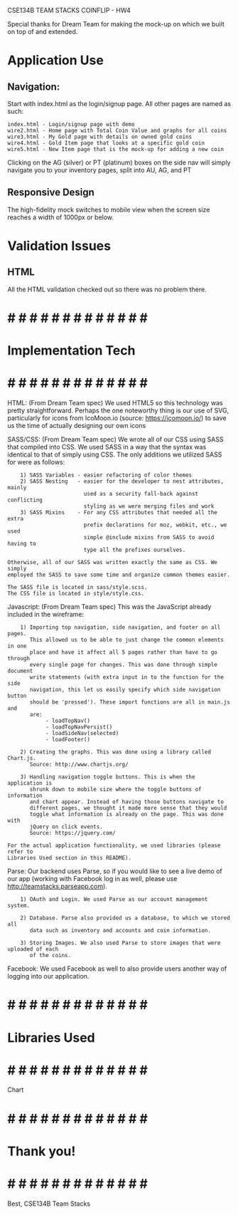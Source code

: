 CSE134B TEAM STACKS
COINFLIP - HW4

Special thanks for Dream Team for making the mock-up on which we built on top of
and extended.

# Application Use 

## Navigation:

Start with index.html as the login/signup page. All other pages are named
as such:

	index.html - Login/signup page with demo
	wire2.html - Home page with Total Coin Value and graphs for all coins
	wire3.html - My Gold page with details on owned gold coins
	wire4.html - Gold Item page that looks at a specific gold coin
	wire5.html - New Item page that is the mock-up for adding a new coin

Clicking on the AG (silver) or PT (platinum) boxes on the side nav will
simply navigate you to your inventory pages, split into AU, AG, and PT

## Responsive Design

The high-fidelity mock switches to mobile view when the screen size 
reaches a width of 1000px or below.

# Validation Issues	

## HTML

All the HTML validation checked out so there was no problem there.


# # # # # # # # # # # # # # # 
#    Implementation Tech    #
# # # # # # # # # # # # # # #

HTML:
	(From Dream Team spec) We used HTML5 so this technology was pretty straightforward. Perhaps
	the one noteworthy thing is our use of SVG, particularly for icons
	from IcoMoon.io (source: https://icomoon.io/) to save us the time
	of actually designing our own icons

SASS/CSS:
	(From Dream Team spec) We wrote all of our CSS using SASS that compiled into CSS. We used 
	SASS in a way that the syntax was identical to that of simply using
	CSS. The only additions we utilized SASS for were as follows:

		1) SASS Variables - easier refactoring of color themes
		2) SASS Nesting   - easier for the developer to nest attributes, mainly
			                used as a security fall-back against conflicting 
			                styling as we were merging files and work
		3) SASS Mixins    - For any CSS attributes that needed all the extra
		                    prefix declarations for moz, webkit, etc., we used
		                    simple @include mixins from SASS to avoid having to
		                    type all the prefixes ourselves.

    Otherwise, all of our SASS was written exactly the same as CSS. We simply
    employed the SASS to save some time and organize common themes easier. 

    The SASS file is located in sass/style.scss.
    The CSS file is located in style/style.css.


Javascript:
	(From Dream Team spec) This was the JavaScript already included in the wireframe:

		1) Importing top navigation, side navigation, and footer on all pages.
		   This allowed us to be able to just change the common elements in one 
		   place and have it affect all 5 pages rather than have to go through 
		   every single page for changes. This was done through simple document
		   write statements (with extra input in to the function for the side
		   navigation, this let us easily specify which side navigation button
		   should be 'pressed'). These import functions are all in main.js and
		   are:
		   		- loadTopNav()
		   		- loadTopNavPersist()
		   		- loadSideNav(selected)
		   		- loadFooter()

		2) Creating the graphs. This was done using a library called Chart.js.
		   Source: http://www.chartjs.org/

		3) Handling navigation toggle buttons. This is when the application is 
		   shrunk down to mobile size where the toggle buttons of information
		   and chart appear. Instead of having those buttons navigate to
		   different pages, we thought it made more sense that they would 
		   toggle what information is already on the page. This was done with
		   jQuery on click events. 
		   Source: https://jquery.com/

	For the actual application functionality, we used libraries (please refer to 
	Libraries Used section in this README).


Parse:
	Our backend uses Parse, so if you would like to see a live demo of our app (working 
	with Facebook log in as well, please use http://teamstacks.parseapp.com).

		1) OAuth and Login. We used Parse as our account management system.

		2) Database. Parse also provided us a database, to which we stored all
		   data such as inventory and accounts and coin information.

		3) Storing Images. We also used Parse to store images that were uploaded of each
		   of the coins.


Facebook:
	We used Facebook as well to also provide users another way of logging into our application.

# # # # # # # # # # # # # # # 
#     Libraries Used        #
# # # # # # # # # # # # # # #	

Chart

# # # # # # # # # # # # # # # 
#        Thank you!         #
# # # # # # # # # # # # # # #

Best,
CSE134B Team Stacks

